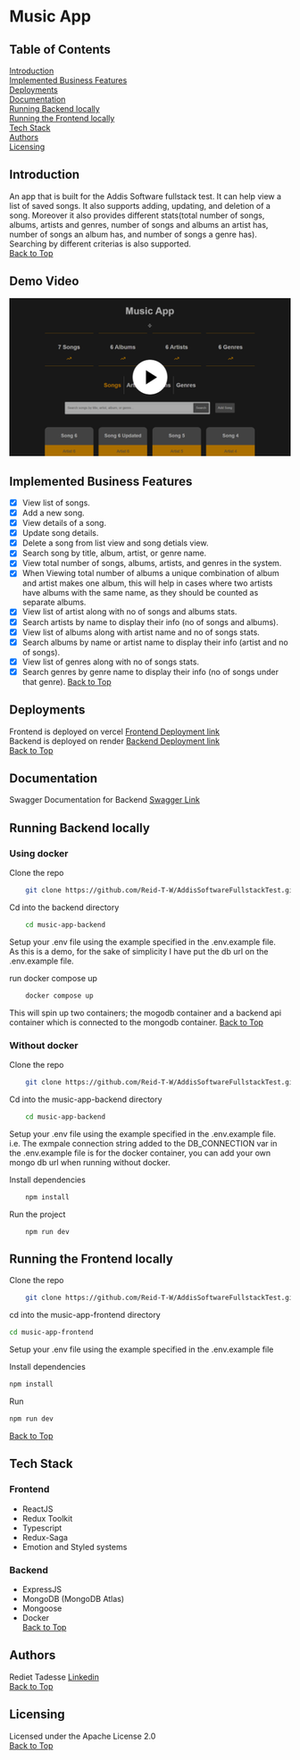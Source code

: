 # Music App
## Table of Contents  
[Introduction](#introduction)  
[Implemented Business Features](#implemented-business-features)   
[Deployments](#deployments)   
[Documentation](#documentation)  
[Running Backend locally  ](#running-backend-locally)  
[Running the Frontend locally](#running-the-frontend-locally)  
[Tech Stack](#tech-stack)  
[Authors](#authors)  
[Licensing](#licensing)  

## Introduction  
An app that is built for the Addis Software fullstack test. It can help view a list of saved songs. It also supports adding, updating, and deletion of a song. Moreover it also provides different stats(total number of songs, albums, artists and genres, number of songs and albums an artist has, number of songs an album has, and number of songs a genre has). Searching by different criterias is also supported.  
[Back to Top](#table-of-contents) 

## Demo Video  
[![Demo video for music-app](https://github.com/Reid-T-W/AddisSoftwareFullstackTest/blob/main/Music%20app%20cover.png)](https://www.loom.com/share/1e1094d3c86644d58198460073e5d945?sid=5ad744b0-d7b9-487e-9a1d-2bb66a749b70)  
## Implemented Business Features  
- [x] View list of songs.
- [x] Add a new song.
- [x] View details of a song.
- [x] Update song details.
- [x] Delete a song from list view and song detials view.
- [x] Search song by title, album, artist, or genre name.
- [x] View total number of songs, albums, artists, and genres in the system.
- [x] When Viewing total number of albums a unique combination of album and artist makes one album, this will help in cases where two artists have albums with the same name, as they should be counted as separate albums.
- [x] View list of artist along with no of songs and albums stats.
- [x] Search artists by name to display their info (no of songs and albums).
- [x] View list of albums along with artist name and no of songs stats.
- [x] Search albums by name or artist name to display their info (artist and no of songs).
- [x] View list of genres along with no of songs stats.
- [x] Search genres by genre name to display their info (no of songs under that genre).
[Back to Top](#table-of-contents) 

## Deployments   
Frontend is deployed on vercel [Frontend Deployment link](https://addis-software-fullstack-test.vercel.app/)  
Backend is deployed on render [Backend Deployment link](https://addissoftwarefullstacktest.onrender.com/docs)  
[Back to Top](#table-of-contents) 

## Documentation
Swagger Documentation for Backend [Swagger Link](https://addissoftwarefullstacktest.onrender.com/docs)

## Running Backend locally  
### Using docker
Clone the repo  
```bash
    git clone https://github.com/Reid-T-W/AddisSoftwareFullstackTest.git
```
Cd into the backend directory  
```bash
    cd music-app-backend  
```

Setup your .env file using the example specified in the .env.example file.  
As this is a demo, for the sake of simplicity I have put the db url on the .env.example file.

run docker compose up  
```bash
    docker compose up  
``` 

This will spin up two containers; the mogodb container and a backend api container which is 
connected to the mongodb container.
[Back to Top](#table-of-contents) 

### Without docker
Clone the repo  
```bash
    git clone https://github.com/Reid-T-W/AddisSoftwareFullstackTest.git
```
Cd into the music-app-backend directory  
```bash
    cd music-app-backend  
```

Setup your .env file using the example specified in the .env.example file.  
i.e. The exmpale connection string added to the DB_CONNECTION var in the .env.example file is for the docker container, you can add your own mongo db url when running without docker.

Install dependencies
```bash
    npm install
```
Run the project
```
    npm run dev
```

## Running the Frontend locally
Clone the repo  
```bash
    git clone https://github.com/Reid-T-W/AddisSoftwareFullstackTest.git
```
cd into the music-app-frontend directory  
```bash
cd music-app-frontend
```  
Setup your .env file using the example specified in the .env.example file  
  
Install dependencies  
```bash
npm install
```
Run  
```bash
npm run dev
```  
[Back to Top](#table-of-contents) 
## Tech Stack
### Frontend
- ReactJS
- Redux Toolkit  
- Typescript  
- Redux-Saga  
- Emotion and Styled systems   

### Backend
- ExpressJS  
- MongoDB (MongoDB Atlas)
- Mongoose  
- Docker   
[Back to Top](#table-of-contents) 
## Authors  
Rediet Tadesse [Linkedin](https://www.linkedin.com/in/rediet-tadesse-43209013b/)   
[Back to Top](#table-of-contents) 

## Licensing  
Licensed under the Apache License 2.0  
[Back to Top](#table-of-contents) 
